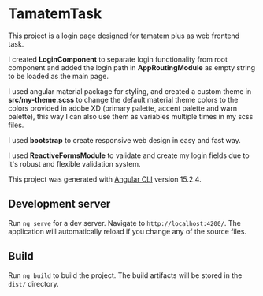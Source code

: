 # TamatemTask

This project is a login page designed for tamatem plus as web frontend task.

I created **LoginComponent** to separate login functionality from root component and added the login path in **AppRoutingModule** as empty string to be loaded as the main page.

I used angular material package for styling, and created a custom theme in **src/my-theme.scss** to change the default material theme colors to the colors provided in adobe XD (primary palette, accent palette and warn palette), this way I can also use them as variables multiple times in my scss files.

I used **bootstrap** to create responsive web design in easy and fast way.

I used **ReactiveFormsModule** to validate and create my login fields due to it's robust and flexible validation system.

This project was generated with [Angular CLI](https://github.com/angular/angular-cli) version 15.2.4.

## Development server

Run `ng serve` for a dev server. Navigate to `http://localhost:4200/`. The application will automatically reload if you change any of the source files.

## Build

Run `ng build` to build the project. The build artifacts will be stored in the `dist/` directory.
